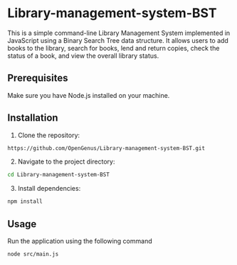 # Library-management-system-BST

This is a simple command-line Library Management System implemented in JavaScript using a Binary Search Tree data structure. It allows users to add books to the library, search for books, lend and return copies, check the status of a book, and view the overall library status.

## Prerequisites
Make sure you have Node.js installed on your machine.

## Installation
1. Clone the repository:
```bash
https://github.com/OpenGenus/Library-management-system-BST.git
```
2. Navigate to the project directory:
```bash
cd Library-management-system-BST
```
3. Install dependencies: 
```bash
npm install
```

## Usage
Run the application using the following command
```bash
node src/main.js
```
